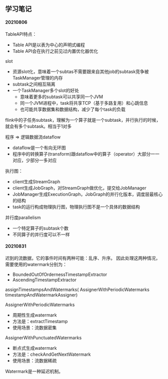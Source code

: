 ## 学习笔记

#### 20210806
TableAPI特点：
- Table API是以表为中心的声明式编程
- Table API会在执行之前见过内置优化器优化

slot
- 资源slot化，意味着一个subtas不需要跟来自其他job的subtask竞争被TaskManager管理的内存
- subtask之间相互隔离
- 一个TaskManager多个slot的好处
    - 意味着更多的subtask可以共享同一个JVM
    - 同一个JVM进程中，task将共享TCP（基于多路复用）和心跳信息
    - 也可能共享数据集和数据结构，减少了每个task的负载

flink中的子任务subtask，理解为一个算子就是一个subtask，并行执行的时候，就会有多个subtask。相当于1对多

程序 => 逻辑数据流dataflow
- dataflow是一个有向无环图
- 程序中的转换算子(transform)跟dataflow中的算子（operator）大部分一一对应，少部分一多对应

执行图：
- client生成StreamGraph
- client生成JobGraph，对StreamGraph做优化，提交给JobManager
- JobManager生成ExecutionGraph，JobGraph的并行化版本，调度层最核心的结构
- task的运行构成物理执行图，物理执行图不是一个具体的数据结构

并行度parallelism
- 一个特定算子的subtask个数
- 不同算子的并行度可以不一样


#### 20210831

迟到的流数据，它的事件时间有两种可能：乱序、升序。
因此处理这两种情况，需要使用的watermark分别为：
- BoundedOutOfOrdernessTimestampExtractor
- AscendingTimestampExtractor

assignTimestampsAndWatermarks(
	AssignerWithPeriodicWatermarks<T> timestampAndWatermarkAssigner)

AssignerWithPeriodicWatermarks
- 周期性生成watermark
- 方法是：extractTimestamp
- 使用场景：流数据密集

AssignerWithPunctuatedWatermarks
- 断点式生成watermark
- 方法是：checkAndGetNextWatermark
- 使用场景：流数据稀疏

Watermark是一种延迟机制。